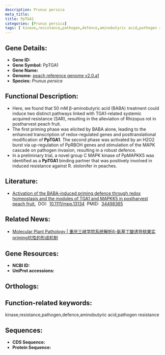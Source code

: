 ```yaml
---
description: Prunus persica
meta_title:
title: PpTGA1
categories: [Prunus persica]
tags: [ kinase,resistance,pathogen,defence,aminobutyric acid,pathogen resistance ]
---
```


## Gene Details:
- **Gene ID:**	[]()
- **Gene Symbol:** PpTGA1
- **Gene Name:** 
- **Genome:** [peach reference genome v2.0.a1]()
- **Species:** *Prunus persica*

## Functional Description:
   - Here, we found that 50 mM β-aminobutyric acid (BABA) treatment could induce two distinct pathways linked with TGA1-related systemic acquired resistance (SAR), resulting in the alleviation of Rhizopus rot in postharvest peach fruit.
   - The first priming phase was elicited by BABA alone, leading to the enhanced transcription of redox-regulated genes and posttranslational modification of **PpTGA1**. The second phase was activated by an H2O2 burst via up-regulation of PpRBOH genes and stimulation of the MAPK cascade on pathogen invasion, resulting in a robust defence.
   - In a preliminary trial, a novel group C MAPK kinase of PpMAPKK5 was identified as a **PpTGA1** binding partner that was positively involved in induced resistance against R. stolonifer in peaches.

## Literature:
   - [Activation of the BABA-induced priming defence through redox homeostasis and the modules of TGA1 and MAPKK5 in postharvest peach fruit.]( https://bsppjournals.onlinelibrary.wiley.com/doi/10.1111/mpp.13134)&nbsp;&nbsp;DOI:&nbsp;&nbsp;[10.1111/mpp.13134](https://bsppjournals.onlinelibrary.wiley.com/doi/10.1111/mpp.13134)&nbsp;&nbsp;PMID:&nbsp;&nbsp;[34498365](https://pubmed.ncbi.nlm.nih.gov/34498365/)

## Related News:
   - [Molecular Plant Pathology | 重庆三峡学院系统解析β-氨基丁酸诱导桃果实priming抗性的形成机制](https://mp.weixin.qq.com/s?__biz=Mzg3MDEwNDEyMg==&mid=2247519398&idx=6&sn=3b160f38a95ee0700c1e217f03d3c329&chksm=ce9021f3f9e7a8e597d1278acee85344aacf974c6dd52c2bf3245a9da211cde0eab18fbfd239&scene=27#wechat_redirect)

## Gene Resources:
- **NCBI ID:** [](https://www.ncbi.nlm.nih.gov/gene/?term=)
- **UniProt accessions:** [](https://www.uniprot.org/uniprotkb//entry)

## Orthologs:


## Function-related keywords:
kinase,resistance,pathogen,defence,aminobutyric acid,pathogen resistance

## Sequences:
- **CDS Sequence:**
- **Protein Sequence:**

